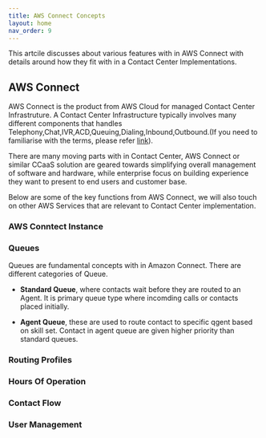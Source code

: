 ```yaml
---
title: AWS Connect Concepts
layout: home
nav_order: 9
---
```


This artcile discusses about various features with in AWS Connect with details around how they fit with in a Contact Center Implementations.


## AWS Connect

AWS Connect is the product from AWS Cloud for managed Contact Center Infrastruture. A Contact Center Infrastructure typically involves many different components that handles Telephony,Chat,IVR,ACD,Queuing,Dialing,Inbound,Outbound.(If you need to familiarise with the terms, please refer [link](https://kishorekkota.github.io/call_center_terminology.html)).

There are many moving parts with in Contact Center, AWS Connect or similar CCaaS solution are geared towards simplifying overall management of software and hardware, while enterprise focus on building experience they want to present to end users and customer base.

Below are some of the key functions from AWS Connect, we will also touch on other AWS Services that are relevant to Contact Center implementation.

### AWS Conntect Instance


### Queues

Queues are fundamental concepts with in Amazon Connect. There are different categories of Queue.

- **Standard Queue**, where contacts wait before they are routed to an Agent. It is primary queue type where incomding calls or contacts placed initially.

- **Agent Queue**, these are used to route contact to specific qgent based on skill set. Contact in agent queue are given higher priority than standard queues.

### Routing Profiles

### Hours Of Operation

### Contact Flow

### User Management

### 